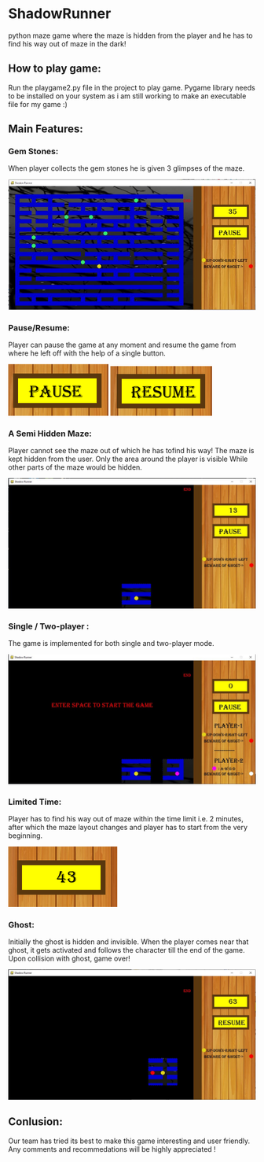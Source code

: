 # ShadowRunner
python maze game where the maze is hidden from the player and he has to find his way out of maze in the dark!

##  How to play game:
Run the playgame2.py file in the project to play game. Pygame library needs to be installed on your system as i am still working to make an executable file for my game :)

## Main Features:

### Gem Stones:
When player collects the gem stones he is given 3 glimpses of the maze. 

![alt text](https://github.com/maheensaleh/ShadowRunner/blob/master/readme_images/gem_stones.png)


### Pause/Resume:
Player can pause the game at any moment and resume the game from where he left off with the
help of a single button.

![alt text](https://github.com/maheensaleh/ShadowRunner/blob/master/readme_images/pause.png)          ![alt text](https://github.com/maheensaleh/ShadowRunner/blob/master/readme_images/resume.png)


### A Semi Hidden Maze:
Player cannot see the maze out of which he has tofind his way! The maze is kept hidden from the user. Only the area around the player is visible  While other parts of the maze would be hidden.

![alt text](https://github.com/maheensaleh/ShadowRunner/blob/master/readme_images/semihidden_maze.png)


### Single / Two-player :
The game is implemented for both single and two-player mode. 

![alt text](https://github.com/maheensaleh/ShadowRunner/blob/master/readme_images/twoplayer2.png)


### Limited Time:
Player has to find his way out of maze within the time limit i.e. 2 minutes, after which the maze
layout changes and player has to start from the very beginning. 

![alt text](https://github.com/maheensaleh/ShadowRunner/blob/master/readme_images/timer.png)

### Ghost:
Initially the ghost is hidden and invisible. When the player comes near that ghost, it gets activated and follows the
character till the end of the game. Upon collision with ghost, game over!

![alt text](https://github.com/maheensaleh/ShadowRunner/blob/master/readme_images/ghost_enemy.png)


## Conlusion:
Our team has tried its best to make this game interesting and user friendly. Any comments and recommedations will be highly appreciated !






